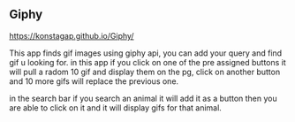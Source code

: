 ## Giphy
https://konstagap.github.io/Giphy/

This app finds gif images using giphy api, you can add your query and find gif u looking for.
in this app if you click on one of the pre assigned buttons it will pull a radom 10 gif and display them on the pg, click on another button and 10 more gifs will replace the previous one.

in the search bar if you search an animal it will add it as a button then you are able to click on it and it will display gifs for that animal.
